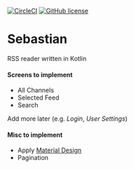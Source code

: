 [![CircleCI](https://circleci.com/gh/NikolayKul/Sebastian.svg?style=shield)](https://circleci.com/gh/NikolayKul/Sebastian)
[![GitHub license](https://img.shields.io/badge/license-Apache%20License%202.0-blue.svg?style=flat)](http://www.apache.org/licenses/LICENSE-2.0)

# Sebastian

RSS reader written in Kotlin

#### Screens to implement

- All Channels
- Selected Feed
- Search

Add more later (e.g. _Login_, _User Settings_)

#### Misc to implement

- Apply [Material Design](https://material.io/)
- Pagination
